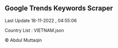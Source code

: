 

## Google Trends Keywords Scraper 
 
Last Update 18-11-2022 , 04:55:06

Country List :
VIETNAM.json



© Abdul Muttaqin 
